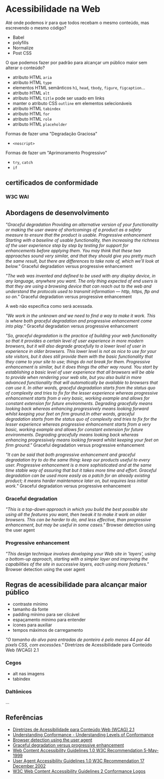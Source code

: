 # Acessibilidade na Web

Até onde podemos ir para que todos recebam o mesmo conteúdo, mas escrevendo o mesmo código?

- Babel
- polyfills
- Normalize
- Post CSS

O que podemos fazer por padrão para alcançar um público maior sem alterar o conteúdo?

- atributo HTML `aria`
- atributo HTML `type`
- elementos HTML semânticos `h1`, `head`, `tbody`, `figure`, `figcaption`...
- atributo HTML `alt`
- atributo HTML `title` pode ser usado em links
- manter o atributo CSS `outline` em elementos selecionáveis
- atributo HTML `tabindex`
- atributo HTML `for`
- atributo HTML `role`
- atributo HTML `placeholder`

Formas de fazer uma "Degradação Graciosa"

- `<noscript>`

Formas de fazer um "Aprimoramento Progressivo"

- `try`, `catch`
- `if`

## certificados de conformidade

### W3C WAI

## Abordagens de desenvolvimento

*"Graceful degradation Providing an alternative version of your functionality or making the user aware of shortcomings of a product as a safety measure to ensure that the product is usable. Progressive enhancement Starting with a baseline of usable functionality, then increasing the richness of the user experience step by step by testing for support for enhancements before applying them. You may think that these two approaches sound very similar, and that they should give you pretty much the same result, but there are differences to take note of, which we’ll look at below."* Graceful degradation versus progressive enhancement

*"The web was invented and defined to be used with any display device, in any language, anywhere you want. The only thing expected of end users is that they are using a browsing device that can reach out to the web and understand the protocols used to transmit information — http, https, ftp and so on."* Graceful degradation versus progressive enhancement

A web não especifica como será acessada.

*"We work in the unknown and we need to find a way to make it work. This is where both graceful degradation and progressive enhancement come into play."* Graceful degradation versus progressive enhancement

*"So, graceful degradation is the practice of building your web functionality so that it provides a certain level of user experience in more modern browsers, but it will also degrade gracefully to a lower level of user in experience in older browsers. This lower level is not as nice to use for your site visitors, but it does still provide them with the basic functionality that they came to your site to use; things do not break for them. Progressive enhancement is similar, but it does things the other way round. You start by establishing a basic level of user experience that all browsers will be able to provide when rendering your web site, but you also build in more advanced functionality that will automatically be available to browsers that can use it. In other words, graceful degradation starts from the status quo of complexity and tries to fix for the lesser experience whereas progressive enhancement starts from a very basic, working example and allows for constant extension for future environments. Degrading gracefully means looking back whereas enhancing progressively means looking forward whilst keeping your feet on firm ground.In other words, graceful degradation starts from the status quo of complexity and tries to fix for the lesser experience whereas progressive enhancement starts from a very basic, working example and allows for constant extension for future environments. Degrading gracefully means looking back whereas enhancing progressively means looking forward whilst keeping your feet on firm ground."* Graceful degradation versus progressive enhancement

*"It can be said that both progressive enhancement and graceful degradation try to do the same thing: keep our products useful to every user. Progressive enhancement is a more sophisticated and at the same time stable way of assuring that but it takes more time and effort. Graceful degradation can be used more easily as a patch for an already existing product; it means harder maintenance later on, but requires less initial work."* Graceful degradation versus progressive enhancement

### Graceful degradation

*"This is a top-down approach in which you build the best possible site using all the features you want, then tweak it to make it work on older browsers. This can be harder to do, and less effective, than progressive enhancement, but may be useful in some cases."* Browser detection using the user agent

### Progressive enhancement

*"This design technique involves developing your Web site in 'layers', using a bottom-up approach, starting with a simpler layer and improving the capabilities of the site in successive layers, each using more features."* Browser detection using the user agent

## Regras de acessibilidade para alcançar maior público

- contraste mínimo
- tamanho da fonte
- padding mínimo para ser clicável
- espaçamento mínimo para entender
- ícones para auxiliar
- tempos máximos de carregamento

*"O tamanho do alvo para entradas de ponteiro é pelo menos 44 por 44 pixels CSS, com excessões."* Diretrizes de Acessibilidade para Conteúdo Web (WCAG) 2.1

### Cegos

- alt nas imagens
- tabindex

### Daltônicos

...

## Referências

- [Diretrizes de Acessibilidade para Conteúdo Web (WCAG) 2.1](https://www.w3c.br/traducoes/wcag/wcag21-pt-BR/)
- [Understanding Conformance - Understanding Levels of Conformance](https://www.w3.org/WAI/WCAG21/Understanding/conformance#levels)
- [Browser detection using the user agent](https://developer.mozilla.org/en-US/docs/Web/HTTP/Browser_detection_using_the_user_agent)
- [Graceful degradation versus progressive enhancement](https://www.w3.org/wiki/Graceful_degradation_versus_progressive_enhancement)
- [Web Content Accessibility Guidelines 1.0 W3C Recommendation 5-May-1999](https://www.w3.org/TR/WAI-WEBCONTENT/)
- [User Agent Accessibility Guidelines 1.0 W3C Recommendation 17 December 2002](https://www.w3.org/TR/UAAG10/)
- [W3C Web Content Accessibility Guidelines 2 Conformance Logos](https://www.w3.org/WAI/standards-guidelines/wcag/conformance-logos/)